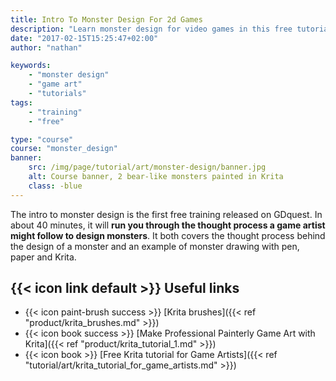 ```yaml
---
title: Intro To Monster Design For 2d Games
description: "Learn monster design for video games in this free tutorial series! Using Mario and Final Fantasy XIV as references, I'll show you how professionals paint game monsters."
date: "2017-02-15T15:25:47+02:00"
author: "nathan"

keywords: 
    - "monster design"
    - "game art"
    - "tutorials"
tags: 
    - "training"
    - "free"

type: "course"
course: "monster_design"
banner:
    src: /img/page/tutorial/art/monster-design/banner.jpg
    alt: Course banner, 2 bear-like monsters painted in Krita
    class: -blue
---
```


The intro to monster design is the first free training released on GDquest. In about 40 minutes, it will **run you through the thought process a game artist might follow to design monsters**. It both covers the thought process behind the design of a monster and an example of monster drawing with pen, paper and Krita.

## {{< icon link default >}} Useful links

- {{< icon paint-brush success >}} [Krita brushes]({{< ref "product/krita_brushes.md" >}})
- {{< icon book success >}} [Make Professional Painterly Game Art with Krita]({{< ref "product/krita_tutorial_1.md" >}})
- {{< icon book >}} [Free Krita tutorial for Game Artists]({{< ref "tutorial/art/krita_tutorial_for_game_artists.md" >}})
